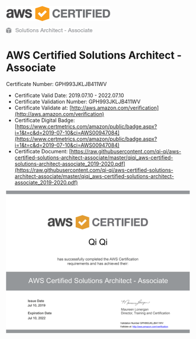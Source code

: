 ![](https://raw.githubusercontent.com/qi-qi/aws-certified-solutions-architect-associate/master/AWS_Certified_Logo_SAA_294x230_Color.png)

![](https://raw.githubusercontent.com/qi-qi/aws-certified-solutions-architect-associate/master/AWS_Certified_Tag__SAA_294x230-Color.png)

# AWS Certified Solutions Architect - Associate

Certificate Number: GPH993JKLJB411WV
- Certificate Valid Date: 2019.07.10 - 2022.07.10
- Certificate Validation Number: GPH993JKLJB411WV
- Certificate Validate at: [http://aws.amazon.com/verification](http://aws.amazon.com/verification)
- Certificate Digital Badge: [https://www.certmetrics.com/amazon/public/badge.aspx?i=1&t=c&d=2019-07-10&ci=AWS00947084](https://www.certmetrics.com/amazon/public/badge.aspx?i=1&t=c&d=2019-07-10&ci=AWS00947084)
- Certificate Document: [https://raw.githubusercontent.com/qi-qi/aws-certified-solutions-architect-associate/master/qiqi_aws-certified-solutions-architect-associate_2019-2020.pdf](https://raw.githubusercontent.com/qi-qi/aws-certified-solutions-architect-associate/master/qiqi_aws-certified-solutions-architect-associate_2019-2020.pdf)

![](https://raw.githubusercontent.com/qi-qi/aws-certified-solutions-architect-associate/master/qiqi_aws-certified-solutions-architect-associate_2019-2020.png)
